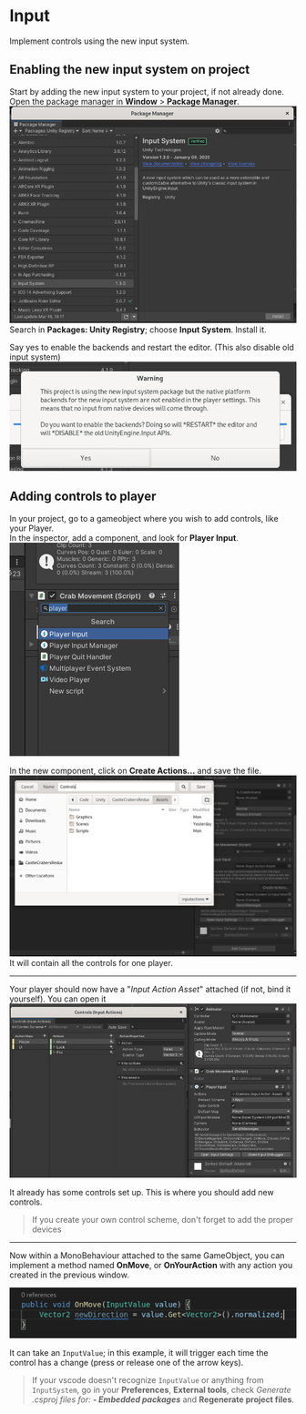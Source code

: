 # Input

Implement controls using the new input system.  

## Enabling the new input system on project

Start by adding the new input system to your project, if not already done.  
Open the package manager in **Window** > **Package Manager**.  
![](Input01.png)
Search in **Packages: Unity Registry**; choose **Input System**. Install it.  

Say yes to enable the backends and restart the editor. (This also disable old input system)  
![](Input02.png)

## Adding controls to player

In your project, go to a gameobject where you wish to add controls, like your Player.  
In the inspector, add a component, and look for **Player Input**.  
![](Input03.png)

In the new component, click on **Create Actions...** and save the file.  
![](Input04.png)
It will contain all the controls for one player.  

---

Your player should now have a "*Input Action Asset*" attached (if not, bind it yourself). You can open it  
![](Input05.png)

It already has some controls set up. This is where you should add new controls.  

> If you create your own control scheme, don't forget to add the proper devices  

---

Now within a MonoBehaviour attached to the same GameObject, you can implement a method named **OnMove**, or **OnYourAction** with any action you created in the previous window.  

![](Input06.png)

It can take an `InputValue`; in this example, it will trigger each time the control has a change (press or release one of the arrow keys).  

> If your vscode doesn't recognize `InputValue` or anything from `InputSystem`, go in your **Preferences**, **External tools**, check *Generate .csproj files for: **- Embedded packages*** and **Regenerate project files**.   
